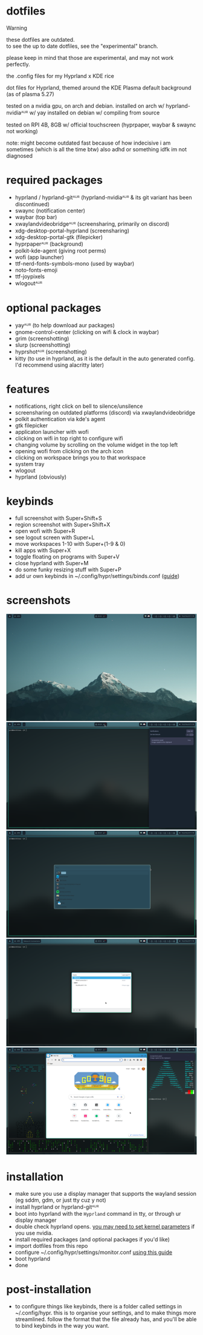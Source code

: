 # dotfiles

> [!WARNING]
> these dotfiles are outdated.  
> to see the up to date dotfiles, see the "experimental" branch.  
>
> please keep in mind that those are experimental, and may not work perfectly.
  
the .config files for my Hyprland x KDE rice

dot files for Hyprland, themed around the KDE Plasma default background (as of plasma 5.27)

tested on a nvidia gpu, on arch and debian.
installed on arch w/ hyprland-nvidiaᴬᵁᴿ w/ yay
installed on debian w/ compiling from source

tested on RPI 4B, 8GB w/ official touchscreen (hyprpaper, waybar & swaync not working)

note: might become outdated fast because of how indecisive i am sometimes (which is all the time btw) also adhd or something idfk im not diagnosed

# required packages
 -  hyprland / hyprland-gitᴬᵁᴿ (hyprland-nvidiaᴬᵁᴿ & its git variant has been discontinued)
 -  swaync (notification center)
 -  waybar (top bar)
 -  xwaylandvideobridgeᴬᵁᴿ (screensharing, primarily on discord)
 -  xdg-desktop-portal-hyprland (screensharing)
 -  xdg-desktop-portal-gtk (filepicker)
 -  hyprpaperᴬᵁᴿ (background)
 -  polkit-kde-agent (giving root perms)
 -  wofi (app launcher)
 -  ttf-nerd-fonts-symbols-mono (used by waybar)
 -  noto-fonts-emoji
 -  ttf-joypixels
 -  wlogoutᴬᵁᴿ
# optional packages
 -  yayᴬᵁᴿ (to help download aur packages)
 -  gnome-control-center (clicking on wifi & clock in waybar)
 -  grim (screenshotting)
 -  slurp (screenshotting)
 -  hyprshotᴬᵁᴿ (screenshotting)
 -  kitty (to use in hyprland, as it is the default in the auto generated config. I'd recommend using alacritty later)

# features
 - notifications, right click on bell to silence/unsilence
 - screensharing on outdated platforms (discord) via xwaylandvideobridge
 - polkit authentication via kde's agent
 - gtk filepicker
 - applicaton launcher with wofi
 - clicking on wifi in top right to configure wifi
 - changing volume by scrolling on the volume widget in the top left
 - opening wofi from clicking on the arch icon
 - clicking on workspace brings you to that workspace
 - system tray
 - wlogout
 - hyprland (obviously)

# keybinds
 - full screenshot with Super+Shift+S
 - region screenshot with Super+Shift+X
 - open wofi with Super+R
 - see logout screen with Super+L
 - move workspaces 1-10 with Super+(1-9 & 0)
 - kill apps with Super+X
 - toggle floating on programs with Super+V
 - close hyprland with Super+M
 - do some funky resizing stuff with Super+P
 - add ur own keybinds in ~/.config/hypr/settings/binds.conf ([guide](https://wiki.hyprland.org/Configuring/Keywords/))

# screenshots
<img src="preview/1.png">
<img src="preview/2.png">
<img src="preview/3.png">
<img src="preview/4.png">
<img src="preview/5.png">

# installation
- make sure you use a display manager that supports the wayland session (eg sddm, gdm, or just tty cuz y not)
- install hyprland or hyprland-gitᴬᵁᴿ
- boot into hyprland with the `Hyprland` command in tty, or through ur display manager
- double check hyprland opens. [you may need to set kernel parameters](https://wiki.hyprland.org/Nvidia/) if you use nvidia.
- install required packages (and optional packages if you'd like)
- import dotfiles from this repo
- configure ~/.config/hypr/settings/monitor.conf [using this guide](https://wiki.hyprland.org/Configuring/Monitors/)
- boot hyprland
- done

# post-installation
- to configure things like keybinds, there is a folder called settings in ~/.config/hypr. this is to organise your settings, and to make things more streamlined. follow the format that the file already has, and you'll be able to bind keybinds in the way you want.
